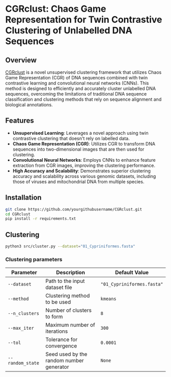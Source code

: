 # CGRclust: Chaos Game Representation for Twin Contrastive  Clustering of Unlabelled DNA Sequences

## Overview
[CGRclust](https://arxiv.org/abs/2407.02538) is a novel unsupervised clustering framework that utilizes Chaos Game Representation (CGR) of DNA sequences combined with twin contrastive learning and convolutional neural networks (CNNs). This method is designed to efficiently and accurately cluster unlabelled DNA sequences, overcoming the limitations of traditional DNA sequence classification and clustering methods that rely on sequence alignment and biological annotations.



## Features
- **Unsupervised Learning**: Leverages a novel approach using twin contrastive clustering that doesn't rely on labelled data.
- **Chaos Game Representation (CGR)**: Utilizes CGR to transform DNA sequences into two-dimensional images that are then used for clustering.
- **Convolutional Neural Networks**: Employs CNNs to enhance feature extraction from CGR images, improving the clustering performance.
- **High Accuracy and Scalability**: Demonstrates superior clustering accuracy and scalability across various genomic datasets, including those of viruses and mitochondrial DNA from multiple species.

## Installation

```bash
git clone https://github.com/yourgithubusername/CGRclust.git
cd CGRclust
pip install -r requirements.txt
```

## Clustering
```bash
python3 src/cluster.py --dataset="01_Cypriniformes.fasta"
```
### Clustering parameters

| Parameter      | Description                          | Default Value |
|----------------|--------------------------------------|---------------|
| `--dataset`    | Path to the input dataset file       | `"01_Cypriniformes.fasta"` |
| `--method`     | Clustering method to be used         | `kmeans`      |
| `--n_clusters` | Number of clusters to form           | `8`           |
| `--max_iter`   | Maximum number of iterations         | `300`         |
| `--tol`        | Tolerance for convergence            | `0.0001`      |
| `--random_state`| Seed used by the random number generator | `None`    |
```
